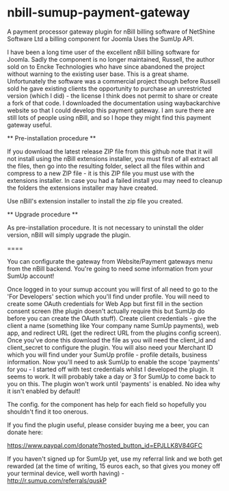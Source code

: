 # nbill-sumup-payment-gateway
A payment processor gateway plugin for nBill billing software of NetShine Software Ltd a billing component for Joomla
Uses the SumUp API.

I have been a long time user of the excellent nBill billing software for Joomla. Sadly the component is no longer maintained, Russell, the author sold on to Encke Technologies who have since abandoned the project without warning to the existing user base. This is a great shame. Unfortunately the software was a commercial project though before Russell sold he gave existing clients the opportunity to purchase an unrestricted version (which I did) - the license I think does not permit to share or create a fork of that code.
I downloaded the documentation using waybackarchive website so that I could develop this payment gateway.
I am sure there are still lots of people using nBill, and so I hope they might find this payment gateway useful.

** Pre-installation procedure **

If you download the latest release ZIP file from this github note that it will not install using the nBill extensions installer, you must first of all extract all the files, then go into the resulting folder, select all the files within and compress to a new ZIP file - it is this ZIP file you must use with the extensions installer.
In case you had a failed install you may need to cleanup the folders the extensions installer may have created.

Use nBill's extension installer to install the zip file you created.

** Upgrade procedure **

As pre-installation procedure. It is not necessary to uninstall the older version, nBill will simply upgrade the plugin.

====

You can configurate the gateway from Website/Payment gateways menu from the nBill backend. You're going to need some information from your SumUp account!

Once logged in to your sumup account you will first of all need to go to the 'For Developers' section which you'll find under profile. You will need to create some OAuth credentials for Web App but first fill in the section consent screen (the plugin doesn't actually require this but SumUp do before you can create the OAuth stuff). Create client credentials - give the client a name (something like Your company name SumUp payments), web app, and redirect URL (get the redirect URL from the plugins config screen).
Once you've done this download the file as you will need the client_id and client_secret to configure the plugin. You will also need your Merchant ID which you will find under your SumUp profile - profile details, business information.
Now you'll need to ask SumUp to enable the scope 'payments' for you - I started off with test credentials whilst I developed the plugin. It seems to work.
It will probably take a day or 3 for SumUp to come back to you on this. The plugin won't work until 'payments' is enabled. No idea why it isn't enabled by default!

The config. for the component has help for each field so hopefully you shouldn't find it too onerous.

If you find the plugin useful, please consider buying me a beer, you can donate here: 

https://www.paypal.com/donate?hosted_button_id=EPJLLK8V84GFC

If you haven't signed up for SumUp yet, use my referral link and we both get rewarded (at the time of writing, 15 euros each, so that gives you money off your terminal device, well worth having) - http://r.sumup.com/referrals/quskP

